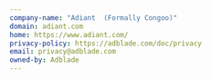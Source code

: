 ```yaml
---
company-name: "Adiant  (Formally Congoo)"
domain: adiant.com
home: https://www.adiant.com/
privacy-policy: https://adblade.com/doc/privacy
email: privacy@adblade.com
owned-by: Adblade
---
```




